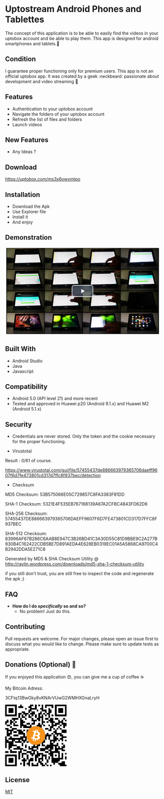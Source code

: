 # Uptostream Android Phones and Tablettes

The concept of this application is to be able to easily find the videos in your uptobox account and be able to play them.
This app is designed for android smartphones and tablets.:iphone:

## Condition

I guarantee proper functioning only for premium users.
This app is not an official uptobox app. It was created by a geek :neckbeard: passionate about development and video streaming :movie_camera:

## Features

- Authentication to your uptobox account
- Navigate the folders of your uptobox account
- Refresh the list of files and folders
- Launch videos


## New Features


- Any Ideas ?

## Download

https://uptobox.com/ms3x6owxmtpo

## Installation

- Download the Apk
- Use Explorer file
- Install it
- And enjoy


## Demonstration 

[![Watch the video](https://github.com/devgato/UptoStream_Android_Phone_And_Tablette/blob/develop/IMG/Presentation_Uptostreame_PHONE_TABLETTE.jpg?raw=true)](https://uptostream.com/r0qf7fudnyms)

## Built With

- Android Studio
- Java
- Javascript

## Compatibility

- Android 5.0 (API level 21) and more recent
- Tested and approved in Huawei p20 (Android 9.1.x) and Huawei M2 (Android 5.1.x)

## Security

- Credentials are never stored. Only the token and the cookie necessary for the proper functioning.

- Virustotal

Result : 0/61 of course.

https://www.virustotal.com/gui/file/57455437de886663979365706daeff9607f6d7fe473801cd317d7ffc8f937bec/detection

- Checksum

MD5 Checksum: 53B575066E05C729857C8FA3383F81DD

SHA-1 Checksum: 5321E4F535EB767168139A67A2CFBC4843FD62D6

SHA-256 Checksum: 57455437DE886663979365706DAEFF9607F6D7FE473801CD317D7FFC8F937BEC

SHA-512 Checksum: 83996AF67B286C6AAB8E947C3B26BD41C3A30D55C81D9BBE9C2A277B930B4C162422CDB5BE7D891AEDA4E628EB0319EC01A5A5868CA9700C4B2942DDA5E271C8

Generated by MD5 & SHA Checksum Utility @ http://raylin.wordpress.com/downloads/md5-sha-1-checksum-utility

if you still don't trust, you are still free to inspect the code and regenerate the apk ;)

## FAQ

- **How do I do *specifically* so and so?**
    - No problem! Just do this.


## Contributing

Pull requests are welcome. For major changes, please open an issue first to discuss what you would like to change.
Please make sure to update tests as appropriate.

## Donations (Optional) :clap:

If you enjoyed this application :heart_eyes:, you can give me a cup of coffee :coffee:

My Bitcoin Adress:

3CFtq13BwGky8vKNArVUwG2WMHXGnaLryH

![alt text](https://github.com/devgato/UptoStream_Android_Phone_And_Tablette/blob/develop/IMG/bitcoinadresse200.png?raw=true)

## License

[MIT](https://choosealicense.com/licenses/mit/)